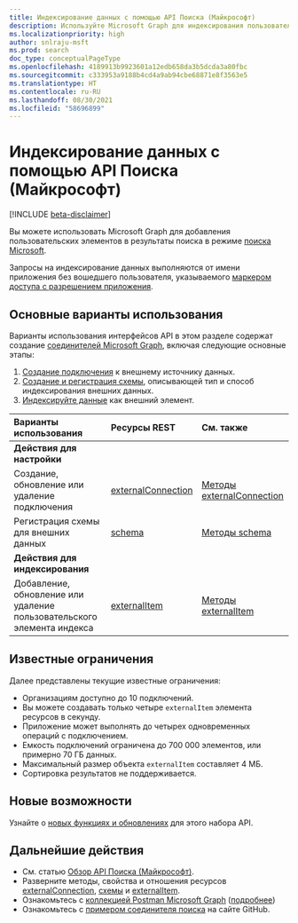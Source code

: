 ```yaml
---
title: Индексирование данных с помощью API Поиска (Майкрософт)
description: Используйте Microsoft Graph для индексирования пользовательских элементов в службе поиска Microsoft.
ms.localizationpriority: high
author: snlraju-msft
ms.prod: search
doc_type: conceptualPageType
ms.openlocfilehash: 4189913b9923601a12edb658da3b5dcda3a80fbc
ms.sourcegitcommit: c333953a9188b4cd4a9ab94cbe68871e8f3563e5
ms.translationtype: HT
ms.contentlocale: ru-RU
ms.lasthandoff: 08/30/2021
ms.locfileid: "58696899"
---
```

# <a name="use-the-microsoft-search-api-to-index-data"></a>Индексирование данных с помощью API Поиска (Майкрософт)

[!INCLUDE [beta-disclaimer](../../includes/beta-disclaimer.md)]

Вы можете использовать Microsoft Graph для добавления пользовательских элементов в результаты поиска в режиме [поиска Microsoft](/microsoftsearch/overview-microsoft-search).

Запросы на индексирование данных выполняются от имени приложения без вошедшего пользователя, указываемого [маркером доступа с разрешением приложения](/graph/auth-v2-service).

## <a name="common-use-cases"></a>Основные варианты использования

Варианты использования интерфейсов API в этом разделе содержат создание [соединителей Microsoft Graph](/microsoftsearch/connectors-overview), включая следующие основные этапы:

1. [Создание подключения](../api/externalconnectors-external-post-connections.md) к внешнему источнику данных.
2. [Создание и регистрация схемы](../api/externalconnectors-externalconnection-post-schema.md), описывающей тип и способ индексирования внешних данных.
3. [Индексируйте данные](../api/externalconnectors-externalconnection-put-items.md) как внешний элемент.

| Варианты использования                                        | Ресурсы REST                              | См. также |
|:-------------------------------------------------|:--------------------------------------------|:--|
| **Действия для настройки**                        |                                             |   |
| Создание, обновление или удаление подключения           | [externalConnection](externalconnectors-externalconnection.md) | [Методы externalConnection](externalconnectors-externalconnection.md#methods) |
| Регистрация схемы для внешних данных          | [schema](externalconnectors-schema.md)                         | [Методы schema](externalconnectors-schema.md#methods) |
| **Действия для индексирования**                             |                                             |   |
| Добавление, обновление или удаление пользовательского элемента индекса | [externalItem](externalconnectors-externalitem.md)             | [Методы externalItem](externalconnectors-externalitem.md#methods) |

## <a name="known-limitations"></a>Известные ограничения

Далее представлены текущие известные ограничения:

- Организациям доступно до 10 подключений.
- Вы можете создавать только четыре `externalItem` элемента ресурсов в секунду.
- Приложение может выполнять до четырех одновременных операций с подключением.
- Емкость подключений ограничена до 700 000 элементов, или примерно 70 ГБ данных.
- Максимальный размер объекта `externalItem` составляет 4 МБ.
- Сортировка результатов не поддерживается.

## <a name="whats-new"></a>Новые возможности
Узнайте о [новых функциях и обновлениях](/graph/whats-new-overview) для этого набора API.

## <a name="next-steps"></a>Дальнейшие действия

- См. статью [Обзор API Поиска (Майкрософт)](/graph/search-concept-overview).
- Разверните методы, свойства и отношения ресурсов [externalConnection](externalconnectors-externalconnection.md), [схемы](externalconnectors-schema.md) и [externalItem](externalconnectors-externalitem.md).
- Ознакомьтесь с [коллекцией Postman Microsoft Graph](https://www.postman.com/microsoftgraph/workspace/microsoft-graph/folder/455214-66cbb476-ad94-448e-ba5a-ef58e1da7a90?ctx=documentation) ([подробнее](https://developer.microsoft.com/en-us/graph/blogs/postman-collections))
- Ознакомьтесь с [примером соединителя поиска](https://github.com/microsoftgraph/msgraph-search-connector-sample) на сайте GitHub.


